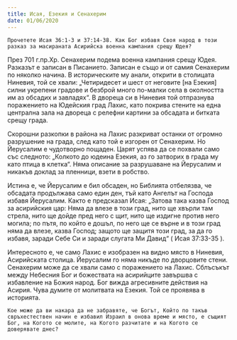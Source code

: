 ```yaml
---
title: Исая, Езекия и Сенахерим
date: 01/06/2020
---
```


`Прочетете Исая 36:1-3 и 37:14-38. Как Бог избавя Своя народ в този разказ за масираната Асирийска военна кампания срещу Юдея?`

През 701 г.пр.Хр. Сенахерим подема военна кампания срещу Юдея. Разказът е записан в Писанието. Записан е също и от самия Сенахерим по няколко начина. В историческите му анали, открити в столицата Ниневия, той се хвали: „Четиридесет и шест от неговите [на Езекия] силни укрепени градове и безброй много по-малки села в околността им аз обсадих и завладях“. В двореца си в Ниневия той отпразнува поражението на Юдейския град Лахис, като покрива стените на една централна зала на двореца с релефни картини за обсадата и битката срещу града.

Скорошни разкопки в района на Лахис разкриват останки от огромно разрушение на града, след като той е изгорен от Сенахерим. Но Йерусалим е чудотворно пощаден. Царят успява да се похвали само със следното: „Колкото до юдеина Езекия, аз го затворих в града му като птица в клетка“. Няма описание за разрушаване на Йерусалим и никакъв доклад за пленници, взети в робство.

Истина е, че Йерусалим е бил обсаден, но Библията отбелязва, че обсадата продължава само един ден, тъй като Ангелът на Господа избавя Йерусалим. Както е предсказал Исая: „Затова така казва Господ за асирийския цар: Няма да влезе в този град, нито ще хвърли там стрела, нито ще дойде пред него с щит, нито ще издигне против него могила; по пътя, по който е дошъл, по него ще се върне и в този град няма да влезе, казва Господ; защото ще защитя този град, за да го избавя, заради Себе Си и заради слугата Ми Давид“ ( Исая 37:33-35 ).

Интересното е, че само Лахис е изобразен на видно място в Ниневия, Асирийската столица. Йерусалим го няма никъде по дворцовите стени. Сенахерим може да се хвали само с поражението на Лахис. Сблъсъкът между Небесния Бог и божествата на асирийците завършва с избавление на Божия народ. Бог вижда агресивните действия на Асирия. Чува думите от молитвата на Езекия. Той се проявява в историята.

`Кое може да ви накара да не забравяте, че Богът, Който по такъв свръхестествен начин е избавил Израил в онова време и място, е същият Бог, на Когото се молите, на Когото разчитате и на Когото се доверявате днес?`